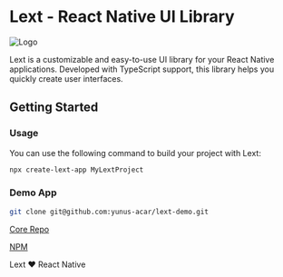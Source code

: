 # Lext - React Native UI Library

![Logo](https://res.cloudinary.com/dwmejslx5/image/upload/c_thumb,w_200,g_face/v1703523642/LextLogo_m6co1p.png)

Lext is a customizable and easy-to-use UI library for your React Native applications. Developed with TypeScript support, this library helps you quickly create user interfaces.

## Getting Started

### Usage

You can use the following command to build your project with Lext:

```bash
npx create-lext-app MyLextProject
```

### Demo App

```bash
git clone git@github.com:yunus-acar/lext-demo.git
```

[Core Repo](https://github.com/ynssenem/lext)

[NPM](https://www.npmjs.com/package/@ynssenem/lext)

Lext ❤️ React Native
